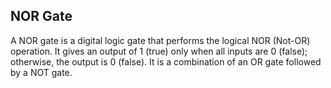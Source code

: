 ## NOR Gate
A NOR gate is a digital logic gate that performs the logical NOR (Not-OR) operation. It gives an output of 1 (true) only when all inputs are 0 (false); otherwise, the output is 0 (false). It is a combination of an OR gate followed by a NOT gate.
